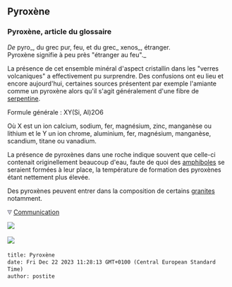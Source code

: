 ## Pyroxène
### Pyroxène, article du glossaire
 _De_ pyro_, du grec pur, feu, et du grec_ xenos_, étranger.  
Pyroxène signifie à peu près "étranger au feu"._

La présence de cet ensemble minéral d'aspect cristallin dans les "verres volcaniques" a effectivement pu surprendre. Des confusions ont eu lieu et encore aujourd'hui, certaines sources présentent par exemple l'amiante comme un pyroxène alors qu'il s'agit généralement d'une fibre de [serpentine](serpentine.html).

Formule générale : XY(Si, Al)2O6

Où X est un ion calcium, sodium, fer, magnésium, zinc, manganèse ou lithium et le Y un ion chrome, aluminium, fer, magnésium, manganèse, scandium, titane ou vanadium.

La présence de pyroxènes dans une roche indique souvent que celle-ci contenait originellement beaucoup d'eau, faute de quoi des [amphiboles](amphibole.html) se seraient formées à leur place, la température de formation des pyroxènes étant nettement plus élevée.

Des pyroxènes peuvent entrer dans la composition de certains [granites](granit.html) notamment.



![](images/flechebas.gif) [Communication](http://www.artrealite.com/annonceurs.htm) 

[![](https://cbonvin.fr/sites/regie.artrealite.com/visuels/campagne1.png)](index-2.html#20131014)

![](https://cbonvin.fr/sites/regie.artrealite.com/visuels/campagne2.png)
```
title: Pyroxène
date: Fri Dec 22 2023 11:28:13 GMT+0100 (Central European Standard Time)
author: postite
```
